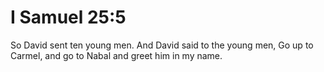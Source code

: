 # I Samuel 25:5

So David sent ten young men. And David said to the young men, Go up to Carmel, and go to Nabal and greet him in my name.
